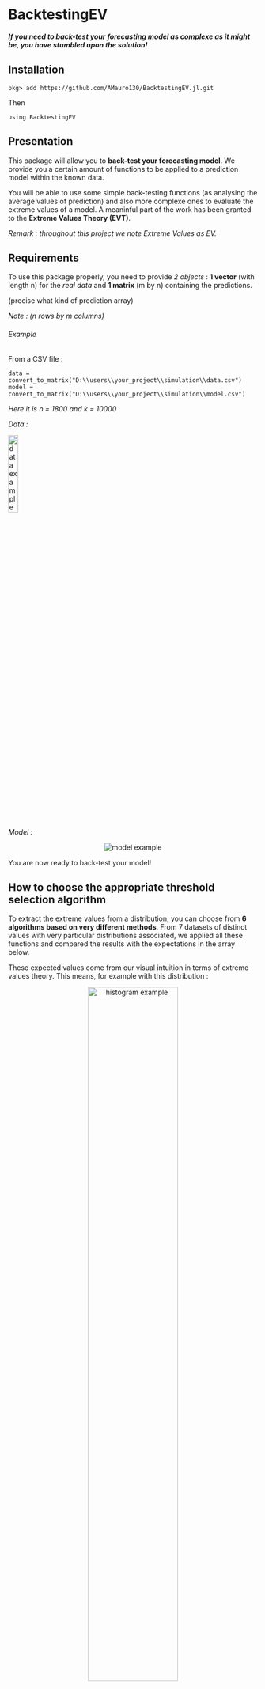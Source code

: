 # BacktestingEV



***If you need to back-test your forecasting model as complexe as it might be, you have stumbled upon the solution!***



## Installation

```
pkg> add https://github.com/AMauro130/BacktestingEV.jl.git
```
Then
```
using BacktestingEV
```



## Presentation

This package will allow you to **back-test your forecasting model**.
We provide you a certain amount of functions to be applied to a prediction model within the known data.

You will be able to use some simple back-testing functions (as analysing the average values of prediction) and also more complexe ones to evaluate the extreme values of a model.
A meaninful part of the work has been granted to the **Extreme Values Theory (EVT)**.

*Remark : throughout this project we note Extreme Values as EV.*



## Requirements

To use this package properly, you need to provide _2 objects_ : **1 vector** (with length n) for the *real data* and **1 matrix** (m by n) containing the predictions.

(precise what kind of prediction array)

*Note : (n rows by m columns)*


###### Example

From a CSV file :

```
data = convert_to_matrix("D:\\users\\your_project\\simulation\\data.csv")
model = convert_to_matrix("D:\\users\\your_project\\simulation\\model.csv")
```

*Here it is n = 1800 and k = 10000*

*Data :*
<div align="left">
	<img src="https://user-images.githubusercontent.com/92920225/181226632-66a8719f-2f97-49a9-a1e3-b048c56bf298.png" alt="data example" width=20% height=20%>
</div>

*Model :*
<div align="center">
	<img src="https://user-images.githubusercontent.com/92920225/181226837-36d93d00-334e-4fef-bca1-77ca70c1f9b1.png" alt="model example">
</div>

You are now ready to back-test your model!


## How to choose the appropriate threshold selection algorithm

To extract the extreme values from a distribution, you can choose from **6 algorithms based on very different methods**.
From 7 datasets of distinct values with very particular distributions associated, we applied all these functions and compared the results with the expectations in the array below.

These expected values come from our visual intuition in terms of extreme values theory. This means, for example with this distribution :

<div align="center">
	<img src="https://user-images.githubusercontent.com/92920225/181459418-d1d0fa19-af73-423e-bafc-d2bd5c42ec64.png" alt="histogram	example" width=60% height=60%>
</div>

Thus, the following table will help you to choose the most suitable algorithm (numbered from 1 ot 6)

<div align="center">
	<img src="https://user-images.githubusercontent.com/92920225/181465068-2569f34d-33cd-4843-bf8b-aa33fe33e1e6.png" alt="help table">
</div>

<div align="center">
	These are percentage absolute relative error between (visual intuition and real return of the algorithms)
</div>


## References

Here are the links to the datasets used in the table for the threshold selecrtion :

(to fill in)